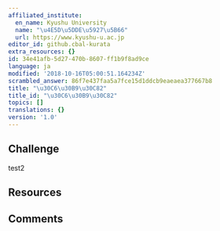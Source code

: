 ```yaml
---
affiliated_institute:
  en_name: Kyushu University
  name: "\u4E5D\u5DDE\u5927\u5B66"
  url: https://www.kyushu-u.ac.jp
editor_id: github.cbal-kurata
extra_resources: {}
id: 34e41afb-5d27-470b-8607-ff1b9f8ad9ce
language: ja
modified: '2018-10-16T05:00:51.164234Z'
scrambled_answer: 86f7e437faa5a7fce15d1ddcb9eaeaea377667b8
title: "\u30C6\u30B9\u30C82"
title_id: "\u30C6\u30B9\u30C82"
topics: []
translations: {}
version: '1.0'
---
```


## Challenge

test2

## Resources



## Comments




